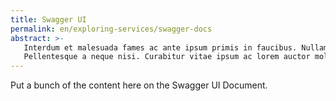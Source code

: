 ```yaml
---
title: Swagger UI
permalink: en/exploring-services/swagger-docs
abstract: >- 
   Interdum et malesuada fames ac ante ipsum primis in faucibus. Nullam at risus sed magna bibendum pharetra eu in mauris. 
   Pellentesque a neque nisi. Curabitur vitae ipsum ac lorem auctor mollis eget in felis.
---
```



Put a bunch of the content here on the Swagger UI Document.